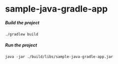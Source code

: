 # sample-java-gradle-app

##### Build the project

    ./gradlew build

##### Run the project

    java -jar ./build/libs/sample-java-gradle-app.jar


